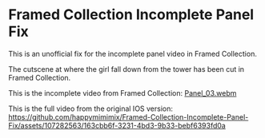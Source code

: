 # Framed Collection Incomplete Panel Fix
This is an unofficial fix for the incomplete panel video in Framed Collection. 

The cutscene at where the girl fall down from the tower has been cut in Framed Collection. 

This is the incomplete video from Framed Collection: 
[Panel_03.webm](https://github.com/happymimimix/Framed-Collection-Incomplete-Panel-Fix/assets/107282563/0eb932b1-975d-4101-841b-e43c6e4cac69)

This is the full video from the original IOS version: 
https://github.com/happymimimix/Framed-Collection-Incomplete-Panel-Fix/assets/107282563/163cbb6f-3231-4bd3-9b33-bebf6393fd0a

